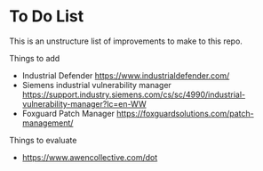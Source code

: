 # To Do List

This is an unstructure list of improvements to make to this repo.

Things to add
* Industrial Defender https://www.industrialdefender.com/
* Siemens industrial vulnerability manager https://support.industry.siemens.com/cs/sc/4990/industrial-vulnerability-manager?lc=en-WW
* Foxguard Patch Manager https://foxguardsolutions.com/patch-management/



Things to evaluate
* https://www.awencollective.com/dot
  
